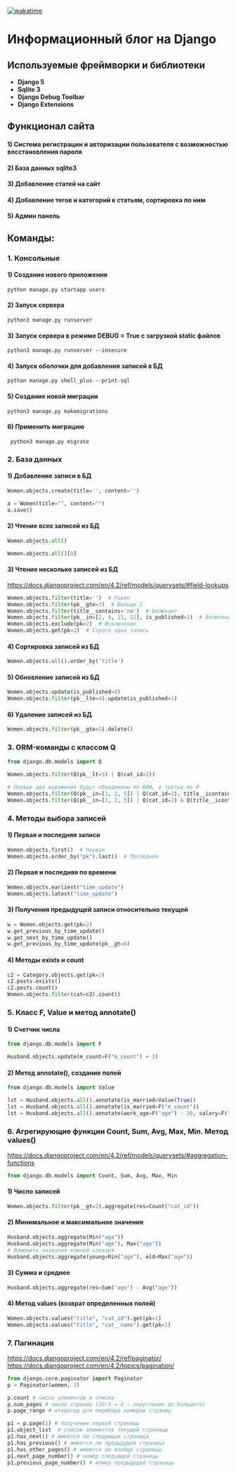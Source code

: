 <a href="https://wakatime.com/badge/user/018c3f04-b140-41f9-a489-5b0143d153f5/project/018cd368-b900-42f1-b5b5-ecc343495400"><img src="https://wakatime.com/badge/user/018c3f04-b140-41f9-a489-5b0143d153f5/project/018cd368-b900-42f1-b5b5-ecc343495400.svg" alt="wakatime"></a>

# Информационный блог на Django

## Используемые фреймворки и библиотеки
<ul>
<li><strong>Django 5</strong></li>
<li><strong>Sqlite 3</strong></li>
<li><strong>Django Debug Toolbar</strong></li>
<li><strong>Django Extensions</strong></li>
</ul>

## Функционал сайта

#### 1) Система регистрации и авторизации пользователя с возможностью восстановления пароля
#### 2) База данных sqlite3
#### 3) Добавление статей на сайт
#### 4) Добавление тегов и категорий к статьям, сортировка по ним
#### 5) Админ панель

## Команды:

### 1. Консольные

#### 1) Создание нового приложения

```Shell
python manage.py startapp users
```

#### 2) Запуск сервера

```Shell
python3 manage.py runserver
```

#### 3) Запуск сервера в режиме DEBUG = True с загрузкой static файлов

```Shell
python3 manage.py runserver --insecure
```

#### 4) Запуск оболочки для добавления записей в БД

```Shell
python manage.py shell_plus --print-sql
```

#### 5) Создание новой миграции

```Shell
python3 manage.py makemigrations
```

#### 6) Применить миграцию

```Shell
 python3 manage.py migrate
```

### 2. База данных

#### 1) Добавление записи в БД

```python
Women.objects.create(title='', content='')
```

```python
a = Women(title="", content="")
a.save()
```

#### 2) Чтение всех записей из БД

```python
Women.objects.all()
```

```python
Women.objects.all()[0]
```

#### 3) Чтение несколько записей из БД

https://docs.djangoproject.com/en/4.2/ref/models/querysets/#field-lookups

```python
Women.objects.filter(title='')  # Равен
Women.objects.filter(pk__gte=2)  # Больше 2
Women.objects.filter(title__contains='ли')  # Включает
Women.objects.filter(pk__in=[2, 5, 11, 12], is_published=1)  # Включение в
Women.objects.exclude(pk=2)  # Исключение
Women.objects.get(pk=2)  # Строго одна запись
```

#### 4) Сортировка записей из БД

```python
Women.objects.all().order_by('title')
```

#### 5) Обновление записей из БД

```python
Women.objects.update(is_published=0)
Women.objects.filter(pk__lte=4).update(is_published=1)
```

#### 6) Удаление записей из БД

```python
Women.objects.filter(pk__gte=5).delete()
```

### 3. ORM-команды с классом Q

```python
from django.db.models import Q
```

```python
Women.objects.filter(Q(pk__lt=5) | Q(cat_id=2))
```

```python
# Первые два выражения будут объединены по ИЛИ, а третье по И
Women.objects.filter(Q(pk__in=[1, 2, 5]) | Q(cat_id=2), title__icontains="ра")
Women.objects.filter(Q(pk__in=[1, 2, 5]) | Q(cat_id=2) & Q(title__icontains="ра"))
```

### 4. Методы выбора записей

#### 1) Первая и последняя записи

```python
Women.objects.first()  # Первая
Women.objects.order_by("pk").last()  # Последняя
```

#### 2) Первая и последняя по времени

```python
Women.objects.earliest("time_update")
Women.objects.latest("time_update")
```

#### 3) Получения предыдущей записи относительно текущей

```python
w = Women.objects.get(pk=2)
w.get_previous_by_time_update()
w.get_next_by_time_update()
w.get_previous_by_time_update(pk__gt=6)
```

#### 4) Методы exists и count

```python
c2 = Category.objects.get(pk=2)
c2.posts.exists()
c2.posts.count()
Women.objects.filter(cat=c2).count()
```

### 5. Класс F, Value и метод annotate()

#### 1) Счетчик числа

```python
from django.db.models import F

Husband.objects.update(m_count=F("m_count") + 1)
```

#### 2) Метод annotate(), создание полей

```python
from django.db.models import Value

lst = Husband.objects.all().annotate(is_married=Value(True))
lst = Husband.objects.all().annotate(is_married=F("m_count"))
lst = Husband.objects.all().annotate(work_age=F("age") - 20, salary=F("age") * 1.10)
```

### 6. Агрегирующие функции Count, Sum, Avg, Max, Min. Метод values()

https://docs.djangoproject.com/en/4.2/ref/models/querysets/#aggregation-functions

```python
from django.db.models import Count, Sum, Avg, Max, Min
```

#### 1) Число записей

```python
Women.objects.filter(pk__gt=2).aggregate(res=Count("cat_id"))
```

#### 2) Минимальное и максимальное значения

```python
Husband.objects.aggregate(Min("age"))
Husband.objects.aggregate(Min("age"), Max("age"))
# Изменить названия ключей словаря
Husband.objects.aggregate(young=Min("age"), old=Max("age"))
```

#### 3) Сумма и среднее

```python
Husband.objects.aggregate(res=Sum("age") - Avg("age"))
```

#### 4) Метод values (возврат определенных полей)

```python
Women.objects.values("title", "cat_id").get(pk=1)
Women.objects.values("title", "cat__name").get(pk=1)
```

### 7. Пагинация

https://docs.djangoproject.com/en/4.2/ref/paginator/
https://docs.djangoproject.com/en/4.2/topics/pagination/

```python
from django.core.paginator import Paginator
p = Paginator(women, 3)

p.count # число элементов в списке
p.num_pages # число страниц (10:3 = 4 – округление до большего)
p.page_range # итератор для перебора номеров страниц

p1 = p.page(1) # получение первой страницы
p1.object_list  # список элементов текущей страницы
p1.has_next() # имеется ли следующая страница
p1.has_previous() # имеется ли предыдущая страница
p1.has_other_pages() # имеются ли вообще страницы
p1.next_page_number() # номер следующей страницы
p1.previous_page_number() # номер предыдущей страницы
```